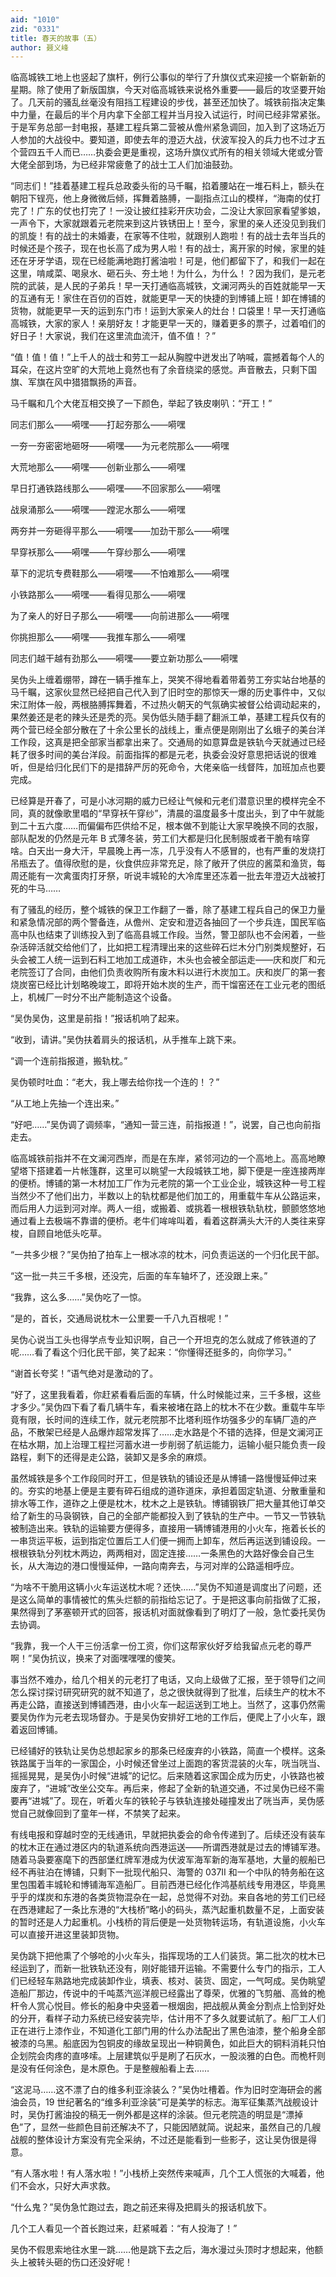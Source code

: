 ```yaml
---
aid: "1010"
zid: "0331"
title: 春天的故事（五）
author: 聂义峰
---
```


临高城铁工地上也竖起了旗杆，例行公事似的举行了升旗仪式来迎接一个崭新新的星期。除了使用了新版国旗，今天对临高城铁来说格外重要——最后的攻坚要开始了。几天前的骚乱丝毫没有阻挡工程建设的步伐，甚至还加快了。城铁前指决定集中力量，在最后的半个月内拿下全部工程并当月投入试运行，时间已经非常紧张。于是军务总部一封电报，基建工程兵第二营被从儋州紧急调回，加入到了这场近万人参加的大战役中。要知道，即使去年的澄迈大战，伏波军投入的兵力也不过才五个营四五千人而已……执委会更是重视，这场升旗仪式所有的相关领域大佬或分管大佬全部到场，为已经非常疲惫了的战士工人们加油鼓劲。

“同志们！”挂着基建工程兵总政委头衔的马千瞩，掐着腰站在一堆石料上，额头在朝阳下锃亮，他上身微微后倾，挥舞着胳膊，一副指点江山的模样，“海南的仗打完了！广东的仗也打完了！一没让披红挂彩开庆功会，二没让大家回家看望爹娘，一声令下，大家就跟着元老院来到这片铁锈田上！至今，家里的亲人还没见到我们的凯旋！有的战士的未婚妻，在家等不住啦，就跟别人跑啦！有的战士去年当兵的时候还是个孩子，现在也长高了成为男人啦！有的战士，离开家的时候，家里的娃还在牙牙学语，现在已经能满地跑打酱油啦！可是，他们都留下了，和我们一起在这里，啃咸菜、喝泉水、砸石头、夯土地！为什么，为什么！？因为我们，是元老院的武装，是人民的子弟兵！早一天打通临高城铁，文澜河两头的百姓就能早一天的互通有无！家住在百仞的百姓，就能更早一天的快捷的到博铺上班！卸在博铺的货物，就能更早一天的运到东门市！运到大家亲人的灶台！口袋里！早一天打通临高城铁，大家的家人！亲朋好友！才能更早一天的，赚着更多的票子，过着咱们的好日子！大家说，我们在这里流血流汗，值不值！？”

“值！值！值！”上千人的战士和劳工一起从胸膛中迸发出了呐喊，震撼着每个人的耳朵，在这片空旷的大荒地上竟然也有了余音绕梁的感觉。声音散去，只剩下国旗、军旗在风中猎猎飘扬的声音。

马千瞩和几个大佬互相交换了一下颜色，举起了铁皮喇叭：“开工！”

同志们那么——嗬嘿——打起夯那么——嗬嘿

一夯一夯密密地砸呀——嗬嘿——为元老院那么——嗬嘿

大荒地那么——嗬嘿——创新业那么——嗬嘿

早日打通铁路线那么——嗬嘿——不回家那么——嗬嘿

战泉涌那么——嗬嘿——蹚泥水那么——嗬嘿

两夯并一夯砸得平那么——嗬嘿——加劲干那么——嗬嘿

早穿袄那么——嗬嘿——午穿纱那么——嗬嘿

草下的泥坑专费鞋那么——嗬嘿——不怕难那么——嗬嘿

小铁路那么——嗬嘿——看得见那么——嗬嘿

为了亲人的好日子那么——嗬嘿——向前进那么——嗬嘿

你挑担那么——嗬嘿——我推车那么——嗬嘿

同志们越干越有劲那么——嗬嘿——要立新功那么——嗬嘿

吴伪头上缠着绷带，蹲在一辆手推车上，哭笑不得地看着带着劳工夯实站台地基的马千瞩，这家伙显然已经把自己代入到了旧时空的那惊天一爆的历史事件中，又似宋江附体一般，两根胳膊挥舞着，不过热火朝天的气氛确实被督公给调动起来的，果然姜还是老的辣头还是秃的亮。吴伪低头随手翻了翻派工单，基建工程兵仅有的两个营已经全部分散在了十余公里长的战线上，重点便是刚刚出了幺蛾子的美台洋工作段，这真是把全部家当都拿出来了。交通局的如意算盘是铁轨今天就通过已经耗了很多时间的美台洋段。前面指挥的都是元老，执委会没好意思把话说的很难听，但是给归化民们下的是措辞严厉的死命令，大佬亲临一线督阵，加班加点也要完成。

已经算是开春了，可是小冰河期的威力已经让气候和元老们潜意识里的模样完全不同，真的就像歌里唱的“早穿袄午穿纱”，清晨的温度最多十度出头，到了中午就能到二十五六度……而偏偏布匹供给不足，根本做不到能让大家早晚换不同的衣服，部队配发的仍然是元年 B 式薄冬装，劳工们大都是归化民制服或者干脆有啥穿啥。白天出一身大汗，早晨晚上再一冻，几乎没有人不感冒的，也有严重的发烧打吊瓶去了。值得欣慰的是，伙食供应非常充足，除了敞开了供应的酱菜和渔货，每周还能有一次禽蛋肉打牙祭，听说丰城轮的大冷库里还冻着一批去年澄迈大战被打死的牛马……

有了骚乱的经历，整个城铁的保卫工作翻了一番，除了基建工程兵自己的保卫力量和紧急情况部的两个警备连，从儋州、定安和澄迈各抽回了一个步兵连，国民军临高中队也结束了训练投入到了临高县城工作段。当然，警卫部队也不会闲着，一些杂活碎活就交给他们了，比如把工程清理出来的这些碎石烂木分门别类规整好，石头会被工人统一运到石料工地加工成道砟，木头也会被全部运走——庆和炭厂和元老院签订了合同，由他们负责收购所有废木料以进行木炭加工。庆和炭厂的第一套烧炭窑已经比计划略晚竣工，即将开始木炭的生产，而干馏窑还在工业元老的图纸上，机械厂一时分不出产能制造这个设备。

“吴伪吴伪，这里是前指！”报话机响了起来。

“收到，请讲。”吴伪扶着肩头的报话机，从手推车上跳下来。

“调一个连前指报道，搬轨枕。”

吴伪顿时吐血：“老大，我上哪去给你找一个连的！？”

“从工地上先抽一个连出来。”

“好吧……”吴伪调了调频率，“通知一营三连，前指报道！”，说罢，自己也向前指走去。

临高城铁前指并不在文澜河西岸，而是在东岸，紧邻河边的一个高地上。高高地瞭望塔下搭建着一片帐篷群，这里可以眺望一大段城铁工地，脚下便是一座连接两岸的便桥。博铺的第一木材加工厂作为元老院的第一个工业企业，城铁这种一号工程当然少不了他们出力，半数以上的轨枕都是他们加工的，用重载牛车从公路运来，而后用人力运到河对岸。两人一组，或搬着、或挑着一根根铁轨轨枕，颤颤悠悠地通过看上去极端不靠谱的便桥。老牛们哞哞叫着，看着这群满头大汗的人类往来穿梭，自顾自地低头吃草。

“一共多少根？”吴伪拍了拍车上一根冰凉的枕木，问负责运送的一个归化民干部。

“这一批一共三千多根，还没完，后面的车车轴坏了，还没跟上来。”

“我靠，这么多……”吴伪吃了一惊。

“是的，首长，交通局说枕木一公里要一千八九百根呢！”

吴伪心说当工头也得学点专业知识啊，自己一个开坦克的怎么就成了修铁道的了呢……看了看这个归化民干部，笑了起来：“你懂得还挺多的，向你学习。”

“谢首长夸奖！”语气绝对是激动的了。

“好了，这里我看着，你赶紧看看后面的车辆，什么时候能过来，三千多根，这些才多少。”吴伪四下看了看几辆牛车，看来被堵在路上的枕木不在少数。重载牛车毕竟有限，长时间的连续工作，就元老院那不比塔利班作坊强多少的车辆厂造的产品，不散架已经是人品爆炸超常发挥了……走水路是个不错的选择，但是文澜河正在枯水期，加上治理工程拦河蓄水进一步削弱了航运能力，运输小艇只能负责一段路程，剩下的还得是走公路，装卸又是多余的麻烦。

虽然城铁是多个工作段同时开工，但是铁轨的铺设还是从博铺一路慢慢延伸过来的。夯实的地基上便是主要有碎石组成的道砟道床，承担着固定轨道、分散重量和排水等工作，道砟之上便是枕木，枕木之上是铁轨。博铺钢铁厂把大量其他订单交给了新生的马袅钢铁，自己的全部产能都投入到了铁轨的生产中。一节又一节铁轨被制造出来。铁轨的运输要方便得多，直接用一辆博铺港用的小火车，拖着长长的一串货运平板，运到指定位置后工人们便一拥而上卸车，然后再运送到铺设段。一根根铁轨分列枕木两边，两两相对，固定连接……一条黑色的大路好像会自己生长，从大海边的港口慢慢延伸，一路向南奔去，与河对岸的公路遥相呼应。

“为啥不干脆用这辆小火车运送枕木呢？还快……”吴伪不知道是调度出了问题，还是这么简单的事情被忙的焦头烂额的前指给忘记了。于是把这事向前指做了汇报，果然得到了茅塞顿开式的回答，报话机对面就像看到了明灯了一般，急忙委托吴伪去协调。

“我靠，我一个人干三份活拿一份工资，你们这帮家伙好歹给我留点元老的尊严啊！”吴伪抗议，换来了对面嘿嘿嘿的傻笑。

事当然不难办，给几个相关的元老打了电话，又向上级做了汇报，至于领导们之间怎么探讨探讨研究研究的就不知道了，总之很快就得到了批准，后续生产的枕木不再走公路，直接送到博铺西港，由小火车一起运送到工地上。当然了，这事仍然需要吴伪作为元老去现场督办。于是吴伪安排好工地的工作后，便爬上了小火车，跟着返回博铺。

已经铺好的铁轨让吴伪总想起家乡的那条已经废弃的小铁路，简直一个模样。这条铁路属于当年的一家国企，小时候还曾坐过上面跑的客货混装的火车，咣当咣当、摇摇晃晃，是吴伪小时候“进城”的记忆。后来随着这家国企成为历史，小铁路也被废弃了，“进城”改坐公交车。再后来，修起了全新的轨道交通，不过吴伪已经不需要再“进城”了。现在，听着火车的铁轮子与铁轨连接处碰撞发出了咣当声，吴伪感觉自己就像回到了童年一样，不禁笑了起来。

有线电报和穿越时空的无线通讯，早就把执委会的命令传递到了。后续还没有装车的枕木正在通过港区内的轨道系统向西港运送——所谓西港就是过去的博铺军港。随着马袅要塞麾下的西部堡红牌军港成为伏波军海军新的海军基地，大量的舰船已经不再驻泊在博铺，只剩下一批现代船只、海警的 037II 和一个中队的特务船在这里包围着丰城轮和博铺海军造船厂。目前西港已经化作鸿基航线专用港区，毕竟黑乎乎的煤炭和东港的各类货物混杂在一起，总觉得不对劲。来自各地的劳工们已经在西港建起了一条比东港的“大栈桥”略小的码头，蒸汽起重机数量不足，上面安装的暂时还是人力起重机。小栈桥的背后便是一处货物转运场，有轨道设施，小火车可以直接开进这里装卸货物。

吴伪跳下把他熏了个够呛的小火车头，指挥现场的工人们装货。第二批次的枕木已经运到了，而新一批铁轨还没有，刚好能错开运输。不需要什么专门的指示，工人们已经轻车熟路地完成装卸作业，填表、核对、装货、固定，一气呵成。吴伪眺望造船厂那边，传说中的千吨蒸汽巡洋舰已经露出了尊荣，优雅的飞剪艏、高耸的桅杆令人赏心悦目。修长的船身中央竖着一根烟囱，把战舰从黄金分割点上恰到好处的分开，看样子动力系统已经安装完毕，估计用不了多久就要试航了。船厂工人们正在进行上漆作业，不知道化工部门用的什么办法配出了黑色油漆，整个船身全部被漆的乌黑。船底因为包铜皮的缘故呈现出一种铜黄色，如此巨大的铜料消耗只怕企划院会肉疼的直哆嗦。上层建筑似乎是刷了石灰水，一股淡雅的白色。而桅杆则是没有任何涂色，是木原色。于是整艘船看上去……

“这泥马……这不漂了白的维多利亚涂装么？”吴伪吐槽着。作为旧时空海研会的酱油会员，19 世纪著名的“维多利亚涂装”可是美学的标志。海军征集蒸汽战舰设计时，吴伪打酱油投的稿无一例外都是这样的涂装。但元老院造的明显是“漂掉色”了，显然一些颜色目前还解决不了，只能因陋就简。说起来，虽然自己的几艘战舰的整体设计方案没有完全采纳，不过还是能看到一些影子，这让吴伪很是得意。

“有人落水啦！有人落水啦！”小栈桥上突然传来喊声，几个工人慌张的大喊着，他们不会水，只好大声求救。

“什么鬼？”吴伪急忙跑过去，跑之前还来得及把肩头的报话机放下。

几个工人看见一个首长跑过来，赶紧喊着：“有人投海了！”

吴伪不假思索地往水里一跳……他是跳下去之后，海水漫过头顶时才想起来，他额头上被转头砸的伤口还没好呢！
